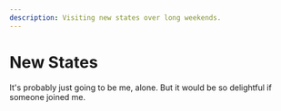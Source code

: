 ```yaml
---
description: Visiting new states over long weekends.
---
```


# New States

It's probably just going to be me, alone. But it would be so delightful if someone joined me.


